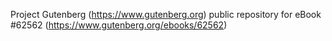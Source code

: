 Project Gutenberg (https://www.gutenberg.org) public repository for eBook #62562 (https://www.gutenberg.org/ebooks/62562)
